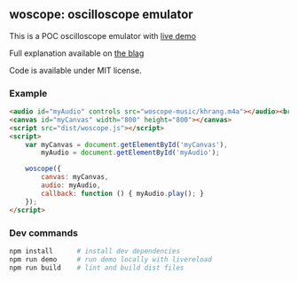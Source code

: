 ## woscope: oscilloscope emulator

This is a POC oscilloscope emulator with [live demo](http://m1el.github.io/woscope/)

Full explanation available on [the blag](http://m1el.github.io/woscope-how/)

Code is available under MIT license.

### Example
```html
<audio id="myAudio" controls src="woscope-music/khrang.m4a"></audio><br>
<canvas id="myCanvas" width="800" height="800"></canvas>
<script src="dist/woscope.js"></script>
<script>
    var myCanvas = document.getElementById('myCanvas'),
        myAudio = document.getElementById('myAudio');

    woscope({
        canvas: myCanvas,
        audio: myAudio,
        callback: function () { myAudio.play(); }
    });
</script>
```

### Dev commands
```sh
npm install      # install dev dependencies
npm run demo     # run demo locally with livereload
npm run build    # lint and build dist files
```
